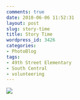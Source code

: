 ```yaml
---
comments: true
date: 2010-06-06 11:52:31
layout: post
slug: story-time
title: Story Time
wordpress_id: 3426
categories:
- PhotoBlog
tags:
- 49th Street Elementary
- South Central
- volunteering
---
```


![](http://ryanfitzer.com/main/wp-content/uploads/2010/06/2010-06-05-at-11-38-58.jpg)
